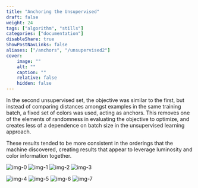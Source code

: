 ```yaml
---
title: "Anchoring the Unsupervised"
draft: false
weight: 24
tags: ["algorithm", "stills"]
categories: ["documentation"]
disableShare: true
ShowPostNavLinks: false
aliases: ["/anchors", "/unsupervised2"]
cover:
    image: ""
    alt: ""
    caption: ""
    relative: false
    hidden: false
---
```


In the second unsupervised set, the objective was similar to the first, but instead of comparing distances amongst examples in the same training batch, a fixed set of colors was used, acting as anchors.
This removes one of the elements of randomness in evaluating the objective to optimize, and creates less of a dependence on batch size in the unsupervised learning approach.

These results tended to be more consistent in the orderings that the machine discovered, creating results that appear to leverage luminosity and color information together.


![img-0](https://fs.clfx.cc/i/h/v0_unsupervised2.png#center)
![img-1](https://fs.clfx.cc/i/h/v1_unsupervised2.png#center)
![img-2](https://fs.clfx.cc/i/h/v2_unsupervised2.png#center)
![img-3](https://fs.clfx.cc/i/h/v3_unsupervised2.png#center)

![img-4](https://fs.clfx.cc/i/h/v4_unsupervised2.png#center)
![img-5](https://fs.clfx.cc/i/h/v5_unsupervised2.png#center)
![img-6](https://fs.clfx.cc/i/h/v6_unsupervised2.png#center)
![img-7](https://fs.clfx.cc/i/h/v7_unsupervised2.png#center)

